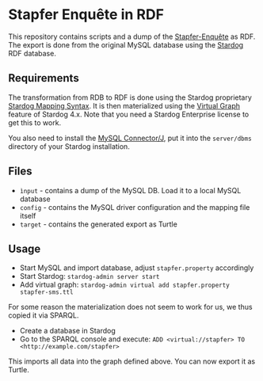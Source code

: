 # Stapfer Enquête in RDF

This repository contains scripts and a dump of the [Stapfer-Enquête](http://stapferenquete.ch/) as RDF. The export is done from the original MySQL database using the [Stardog](http://stardog.com/) RDF database.

## Requirements

The transformation from RDB to RDF is done using the Stardog proprietary [Stardog Mapping Syntax](http://docs.stardog.com/#StardogMapping%20Syntax). It is then materialized using the [Virtual Graph](http://docs.stardog.com/#_materializing_virtual_graphs) feature of Stardog 4.x. Note that you need a Stardog Enterprise license to get this to work. 

You also need to install the [MySQL Connector/J](https://dev.mysql.com/downloads/connector/j/), put it into the `server/dbms` directory of your Stardog installation.

## Files

* `ìnput` - contains a dump of the MySQL DB. Load it to a local MySQL database
* `config` - contains the MySQL driver configuration and the mapping file itself
* `target` - contains the generated export as Turtle

## Usage

* Start MySQL and import database, adjust `stapfer.property` accordingly
* Start Stardog: `stardog-admin server start`
* Add virtual graph: `stardog-admin virtual add stapfer.property stapfer-sms.ttl`

For some reason the materialization does not seem to work for us, we thus copied it via SPARQL.

* Create a database in Stardog
* Go to the SPARQL console and execute: `ADD <virtual://stapfer> TO <http://example.com/stapfer>`

This imports all data into the graph defined above. You can now export it as Turtle.
